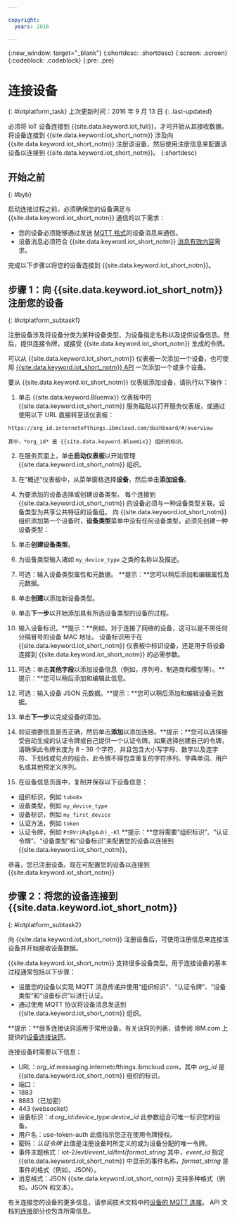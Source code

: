 ```yaml
---

copyright:
  years: 2016

---
```


{:new_window: target="_blank"}
{:shortdesc: .shortdesc}
{:screen: .screen}
{:codeblock: .codeblock}
{:pre: .pre}

# 连接设备
{: #iotplatform_task}
上次更新时间：2016 年 9 月 13 日
{: .last-updated}

必须将 IoT 设备连接到 {{site.data.keyword.iot_full}}，才可开始从其接收数据。将设备连接到 {{site.data.keyword.iot_short_notm}} 涉及向 {{site.data.keyword.iot_short_notm}} 注册该设备，然后使用注册信息来配置该设备以连接到 {{site.data.keyword.iot_short_notm}}。
{:shortdesc}

## 开始之前
{: #byb}
 
启动连接过程之前，必须确保您的设备满足与 {{site.data.keyword.iot_short_notm}} 通信的以下需求：

- 您的设备必须能够通过发送 [MQTT 格式](reference/mqtt/index.html)的设备消息来通信。
- 设备消息必须符合 {{site.data.keyword.iot_short_notm}} [消息有效内容](reference/mqtt/index.html#message-payload)需求。

完成以下步骤以将您的设备连接到 {{site.data.keyword.iot_short_notm}}。

## 步骤 1：向 {{site.data.keyword.iot_short_notm}} 注册您的设备  
{: #iotplatform_subtask1}

注册设备涉及将设备分类为某种设备类型、为设备指定名称以及提供设备信息。然后，提供连接令牌，或接受 {{site.data.keyword.iot_short_notm}} 生成的令牌。

可以从 {{site.data.keyword.iot_short_notm}} 仪表板一次添加一个设备，也可使用 [{{site.data.keyword.iot_short_notm}} API](https://docs.internetofthings.ibmcloud.com/swagger/v0002.html#!/Bulk_Operations/post_bulk_devices_add) 一次添加一个或多个设备。

要从 {{site.data.keyword.iot_short_notm}} 仪表板添加设备，请执行以下操作：

1. 单击 {{site.data.keyword.Bluemix}} 仪表板中的 {{site.data.keyword.iot_short_notm}} 服务磁贴以打开服务仪表板，或通过使用以下 URL 直接转至该仪表板：

 `https://org_id.internetofthings.ibmcloud.com/dashboard/#/overview `

    其中，*org_id* 是 {{site.data.keyword.Bluemix}} 组织的标识。

2. 在服务页面上，单击**启动仪表板**以开始管理 {{site.data.keyword.iot_short_notm}} 组织。

3. 在“概述”仪表板中，从菜单窗格选择**设备**，然后单击**添加设备**。
5. 为要添加的设备选择或创建设备类型。
每个连接到 {{site.data.keyword.iot_short_notm}} 的设备必须与一种设备类型关联。设备类型为共享公共特征的设备组。
向 {{site.data.keyword.iot_short_notm}} 组织添加第一个设备时，**设备类型**菜单中没有任何设备类型。必须先创建一种设备类型：
 1. 单击**创建设备类型**。
 2. 为设备类型输入诸如 `my_device_type` 之类的名称以及描述。
 3. 可选：输入设备类型属性和元数据。
 **提示：**您可以稍后添加和编辑属性及元数据。
 4. 单击**创建**以添加新设备类型。
10. 单击**下一步**以开始添加具有所选设备类型的设备的过程。
11. 输入设备标识。**提示：**例如，对于连接了网络的设备，这可以是不带任何分隔冒号的设备 MAC 地址。
设备标识用于在 {{site.data.keyword.iot_short_notm}} 仪表板中标识设备，还是用于将设备连接到 {{site.data.keyword.iot_short_notm}} 的必需参数。
12. 可选：单击**其他字段**以添加设备信息（例如，序列号、制造商和模型等）。**提示：**您可以稍后添加和编辑此信息。
12. 可选：输入设备 JSON 元数据。**提示：**您可以稍后添加和编辑设备元数据。
13. 单击**下一步**以完成设备的添加。
14. 验证摘要信息是否正确，然后单击**添加**以添加连接。**提示：**您可以选择接受自动生成的认证令牌或自己提供一个认证令牌。如果选择创建自己的令牌，请确保此令牌长度为 8 - 36 个字符，并且包含大小写字母、数字以及连字符、下划线或句点的组合。此令牌不得包含重复的字符序列、字典单词、用户名或其他预定义序列。
15. 在设备信息页面中，复制并保存以下设备信息：  
 - 组织标识，例如 `tubo8x`
 - 设备类型，例如 `my_device_type`
 - 设备标识，例如 `my_first_device`
 - 认证方法，例如 `token`
 - 认证令牌，例如 `PtBVriRqIg4uh)_-Kl`
  **提示：**您将需要“组织标识”、“认证令牌”、“设备类型”和“设备标识”来配置您的设备以连接到 {{site.data.keyword.iot_short_notm}}。  

恭喜，您已注册设备。现在可配置您的设备以连接到 {{site.data.keyword.iot_short_notm}}

## 步骤 2：将您的设备连接到 {{site.data.keyword.iot_short_notm}}
{: #iotplatform_subtask2}

向 {{site.data.keyword.iot_short_notm}} 注册设备后，可使用注册信息来连接该设备并开始接收设备数据。

{{site.data.keyword.iot_short_notm}} 支持很多设备类型。用于连接设备的基本过程通常包括以下步骤：
- 设置您的设备以实现 MQTT 消息传递并使用“组织标识”、“认证令牌”、“设备类型”和“设备标识”以进行认证。  
- 通过使用 MQTT 协议将设备消息发送到 {{site.data.keyword.iot_short_notm}} 组织。

**提示：**很多连接诀窍适用于常用设备。有关诀窍的列表，请参阅 IBM.com 上提供的[设备连接诀窍](https://developer.ibm.com/recipes/?post_type=tutorials&s=IoT)。

连接设备时需要以下信息：
- URL：*org_id*.messaging.internetofthings.ibmcloud.com，其中 *org_id* 是 {{site.data.keyword.iot_short_notm}} 组织的标识。
- 端口：
 - 1883
 - 8883（已加密）
 - 443 (websocket)
- 设备标识：d:*org_id*:*device_type*:*device_id*
此参数组合可唯一标识您的设备。
- 用户名：use-token-auth
此值指示您正在使用令牌授权。
- 密码：*认证令牌*
此值是注册设备时所定义的或为设备分配的唯一令牌。
- 事件主题格式：iot-2/evt/*event_id*/fmt/*format_string*
 其中，*event_id* 指定 {{site.data.keyword.iot_short_notm}} 中显示的事件名称，*format_string* 是事件的格式（例如，JSON）。
- 消息格式：JSON
 {{site.data.keyword.iot_short_notm}} 支持多种格式（例如，JSON 和文本）。

有关连接您的设备的更多信息，请参阅技术文档中的[设备的 MQTT 连接](devices/mqtt.html)。
API 文档的[连接](https://docs.internetofthings.ibmcloud.com/swagger/v0002.html#!/Connectivity/post_device_types_deviceType_devices_deviceId_events_eventName)部分也包含所需信息。
